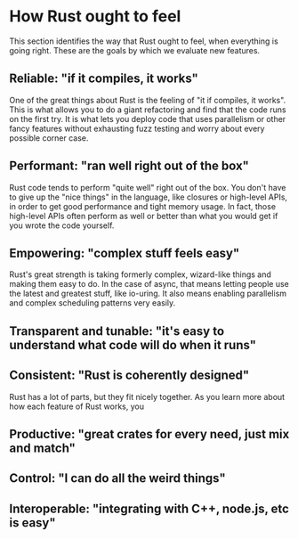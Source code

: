 # How Rust ought to feel

This section identifies the way that Rust ought to feel, when everything is going right. These are the goals by which we evaluate new features.

## Reliable: "if it compiles, it works"

One of the great things about Rust is the feeling of "it if compiles, it works". This is what allows you to do a giant refactoring and find that the code runs on the first try. It is what lets you deploy code that uses parallelism or other fancy features without exhausting fuzz testing and worry about every possible corner case.

## Performant: "ran well right out of the box"

Rust code tends to perform "quite well" right out of the box. You don't have to give up the "nice things" in the language, like closures or high-level APIs, in order to get good performance and tight memory usage. In fact, those high-level APIs often perform as well or better than what you would get if you wrote the code yourself.

## Empowering: "complex stuff feels easy"

Rust's great strength is taking formerly complex, wizard-like things and making them easy to do. In the case of async, that means letting people use the latest and greatest stuff, like io-uring. It also means enabling parallelism and complex scheduling patterns very easily.

## Transparent and tunable: "it's easy to understand what code will do when it runs"

## Consistent: "Rust is coherently designed"

Rust has a lot of parts, but they fit nicely together. As you learn more about how each feature of Rust works, you 

## Productive: "great crates for every need, just mix and match"

## Control: "I can do all the weird things"

## Interoperable: "integrating with C++, node.js, etc is easy"
